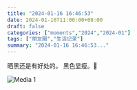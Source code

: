 ```yaml
---
title: "2024-01-16 16:46:53"
date: 2024-01-16T11:00:00+08:00
draft: false
categories: ["moments","2024","2024-01"]
tags: ["朋友圈","生活记录"]
summary: "2024-01-16 16:46:53..."
---
```


晒黑还是有好处的。
​黑色显瘦。🌚

![Media 1](/Moments/photos/2024-01-16/202401161646530.jpg)

